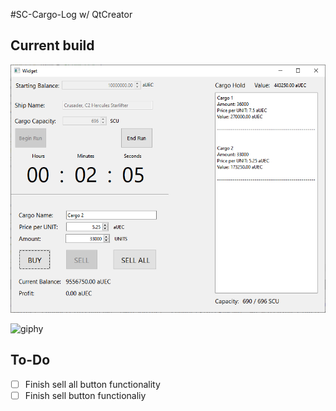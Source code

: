 #SC-Cargo-Log w/ QtCreator
## Current build
![build-imageV1](res/images/build-imageV1.PNG)

![giphy](https://github.com/JusDooEt/SC-Cargo-Log/assets/152052216/41f1e77c-f780-4e51-979f-ad950c02c79a)

## To-Do
- [ ] Finish sell all button functionality
- [ ] Finish sell button functionaliy
